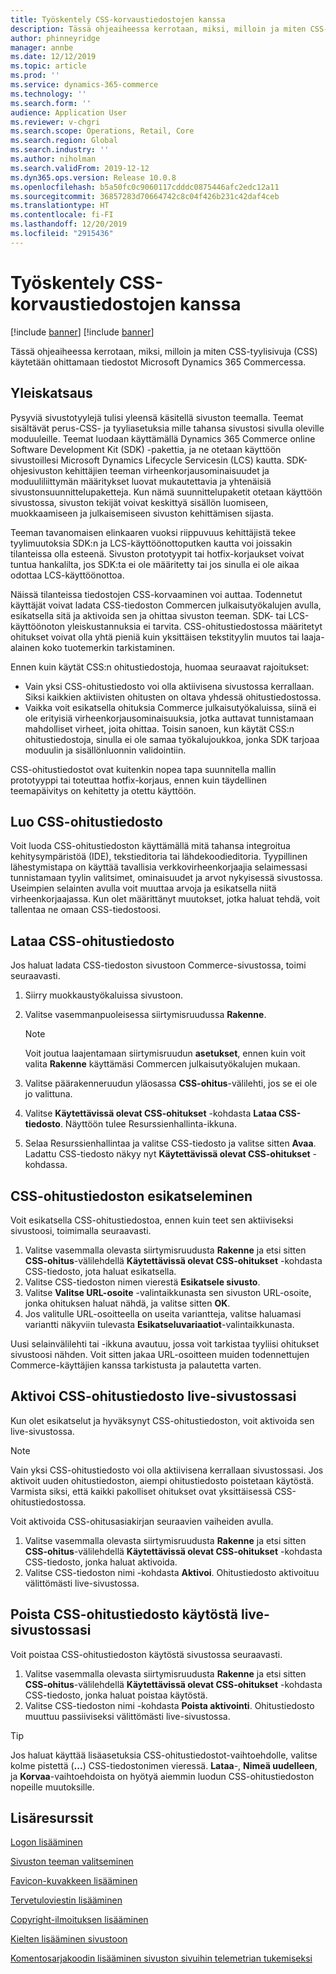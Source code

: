 ```yaml
---
title: Työskentely CSS-korvaustiedostojen kanssa
description: Tässä ohjeaiheessa kerrotaan, miksi, milloin ja miten CSS-tyylisivuja (CSS) käytetään ohittamaan tiedostot Microsoft Dynamics 365 Commercessa.
author: phinneyridge
manager: annbe
ms.date: 12/12/2019
ms.topic: article
ms.prod: ''
ms.service: dynamics-365-commerce
ms.technology: ''
ms.search.form: ''
audience: Application User
ms.reviewer: v-chgri
ms.search.scope: Operations, Retail, Core
ms.search.region: Global
ms.search.industry: ''
ms.author: niholman
ms.search.validFrom: 2019-12-12
ms.dyn365.ops.version: Release 10.0.8
ms.openlocfilehash: b5a50fc0c9060117cdddc0875446afc2edc12a11
ms.sourcegitcommit: 36857283d70664742c8c04f426b231c42daf4ceb
ms.translationtype: HT
ms.contentlocale: fi-FI
ms.lasthandoff: 12/20/2019
ms.locfileid: "2915436"
---
```

# <a name="work-with-css-override-files"></a>Työskentely CSS-korvaustiedostojen kanssa

[!include [banner](includes/preview-banner.md)]
[!include [banner](includes/banner.md)]

Tässä ohjeaiheessa kerrotaan, miksi, milloin ja miten CSS-tyylisivuja (CSS) käytetään ohittamaan tiedostot Microsoft Dynamics 365 Commercessa.

## <a name="overview"></a>Yleiskatsaus

Pysyviä sivustotyylejä tulisi yleensä käsitellä sivuston teemalla. Teemat sisältävät perus-CSS- ja tyyliasetuksia mille tahansa sivustosi sivulla oleville moduuleille. Teemat luodaan käyttämällä Dynamics 365 Commerce online Software Development Kit (SDK) -pakettia, ja ne otetaan käyttöön sivustoillesi Microsoft Dynamics Lifecycle Servicesin (LCS) kautta. SDK-ohjesivuston kehittäjien teeman virheenkorjausominaisuudet ja moduuliliittymän määritykset luovat mukautettavia ja yhtenäisiä sivustonsuunnittelupaketteja. Kun nämä suunnittelupaketit otetaan käyttöön sivustossa, sivuston tekijät voivat keskittyä sisällön luomiseen, muokkaamiseen ja julkaisemiseen sivuston kehittämisen sijasta.

Teeman tavanomaisen elinkaaren vuoksi riippuvuus kehittäjistä tekee tyylimuutoksia SDK:n ja LCS-käyttöönottoputken kautta voi joissakin tilanteissa olla esteenä. Sivuston prototyypit tai hotfix-korjaukset voivat tuntua hankalilta, jos SDK:ta ei ole määritetty tai jos sinulla ei ole aikaa odottaa LCS-käyttöönottoa.

Näissä tilanteissa tiedostojen CSS-korvaaminen voi auttaa. Todennetut käyttäjät voivat ladata CSS-tiedoston Commercen julkaisutyökalujen avulla, esikatsella sitä ja aktivoida sen ja ohittaa sivuston teeman. SDK- tai LCS-käyttöönoton yleiskustannuksia ei tarvita. CSS-ohitustiedostossa määritetyt ohitukset voivat olla yhtä pieniä kuin yksittäisen tekstityylin muutos tai laaja-alainen koko tuotemerkin tarkistaminen.

Ennen kuin käytät CSS:n ohitustiedostoja, huomaa seuraavat rajoitukset:

- Vain yksi CSS-ohitustiedosto voi olla aktiivisena sivustossa kerrallaan. Siksi kaikkien aktiivisten ohitusten on oltava yhdessä ohitustiedostossa.
- Vaikka voit esikatsella ohituksia Commerce julkaisutyökaluissa, siinä ei ole erityisiä virheenkorjausominaisuuksia, jotka auttavat tunnistamaan mahdolliset virheet, joita ohittaa. Toisin sanoen, kun käytät CSS:n ohitustiedostoja, sinulla ei ole samaa työkalujoukkoa, jonka SDK tarjoaa moduulin ja sisällönluonnin validointiin.

CSS-ohitustiedostot ovat kuitenkin nopea tapa suunnitella mallin prototyyppi tai toteuttaa hotfix-korjaus, ennen kuin täydellinen teemapäivitys on kehitetty ja otettu käyttöön.

## <a name="create-a-css-override-file"></a>Luo CSS-ohitustiedosto

Voit luoda CSS-ohitustiedoston käyttämällä mitä tahansa integroitua kehitysympäristöä (IDE), tekstieditoria tai lähdekoodieditoria. Tyypillinen lähestymistapa on käyttää tavallisia verkkovirheenkorjaajia selaimessasi tunnistamaan tyylin valitsimet, ominaisuudet ja arvot nykyisessä sivustossa. Useimpien selainten avulla voit muuttaa arvoja ja esikatsella niitä virheenkorjaajassa. Kun olet määrittänyt muutokset, jotka haluat tehdä, voit tallentaa ne omaan CSS-tiedostoosi.

## <a name="upload-a-css-override-file"></a>Lataa CSS-ohitustiedosto

Jos haluat ladata CSS-tiedoston sivustoon Commerce-sivustossa, toimi seuraavasti.

1. Siirry muokkaustyökaluissa sivustoon.
1. Valitse vasemmanpuoleisessa siirtymisruudussa **Rakenne**.

    > [!NOTE]
    > Voit joutua laajentamaan siirtymisruudun **asetukset**, ennen kuin voit valita **Rakenne** käyttämäsi Commercen julkaisutyökalujen mukaan.

1. Valitse päärakenneruudun yläosassa **CSS-ohitus**-välilehti, jos se ei ole jo valittuna.
1. Valitse **Käytettävissä olevat CSS-ohitukset** -kohdasta **Lataa CSS-tiedosto**. Näyttöön tulee Resurssienhallinta-ikkuna.
1. Selaa Resurssienhallintaa ja valitse CSS-tiedosto ja valitse sitten **Avaa**. Ladattu CSS-tiedosto näkyy nyt **Käytettävissä olevat CSS-ohitukset** -kohdassa.

## <a name="preview-a-css-override-file"></a>CSS-ohitustiedoston esikatseleminen

Voit esikatsella CSS-ohitustiedostoa, ennen kuin teet sen aktiiviseksi sivustoosi, toimimalla seuraavasti.

1. Valitse vasemmalla olevasta siirtymisruudusta **Rakenne** ja etsi sitten **CSS-ohitus**-välilehdellä **Käytettävissä olevat CSS-ohitukset** -kohdasta CSS-tiedosto, jota haluat esikatsella.
1. Valitse CSS-tiedoston nimen vierestä **Esikatsele sivusto**.
1. Valitse **Valitse URL-osoite** -valintaikkunasta sen sivuston URL-osoite, jonka ohituksen haluat nähdä, ja valitse sitten **OK**.
1. Jos valitulle URL-osoitteella on useita variantteja, valitse haluamasi variantti näkyviin tulevasta **Esikatseluvariaatiot**-valintaikkunasta.

Uusi selainvälilehti tai -ikkuna avautuu, jossa voit tarkistaa tyyliisi ohitukset sivustoosi nähden. Voit sitten jakaa URL-osoitteen muiden todennettujen Commerce-käyttäjien kanssa tarkistusta ja palautetta varten.

## <a name="activate-a-css-override-file-on-your-live-site"></a>Aktivoi CSS-ohitustiedosto live-sivustossasi

Kun olet esikatselut ja hyväksynyt CSS-ohitustiedoston, voit aktivoida sen live-sivustossa.

> [!NOTE]
> Vain yksi CSS-ohitustiedosto voi olla aktiivisena kerrallaan sivustossasi. Jos aktivoit uuden ohitustiedoston, aiempi ohitustiedosto poistetaan käytöstä. Varmista siksi, että kaikki pakolliset ohitukset ovat yksittäisessä CSS-ohitustiedostossa.

Voit aktivoida CSS-ohitusasiakirjan seuraavien vaiheiden avulla.

1. Valitse vasemmalla olevasta siirtymisruudusta **Rakenne** ja etsi sitten **CSS-ohitus**-välilehdellä **Käytettävissä olevat CSS-ohitukset** -kohdasta CSS-tiedosto, jonka haluat aktivoida.
1. Valitse CSS-tiedoston nimi -kohdasta **Aktivoi**. Ohitustiedosto aktivoituu välittömästi live-sivustossa.

## <a name="deactivate-a-css-override-file-on-your-live-site"></a>Poista CSS-ohitustiedosto käytöstä live-sivustossasi

Voit poistaa CSS-ohitustiedoston käytöstä sivustossa seuraavasti.

1. Valitse vasemmalla olevasta siirtymisruudusta **Rakenne** ja etsi sitten **CSS-ohitus**-välilehdellä **Käytettävissä olevat CSS-ohitukset** -kohdasta CSS-tiedosto, jonka haluat poistaa käytöstä.
1. Valitse CSS-tiedoston nimi -kohdasta **Poista aktivointi**. Ohitustiedosto muuttuu passiiviseksi välittömästi live-sivustossa.

> [!TIP]
> Jos haluat käyttää lisäasetuksia CSS-ohitustiedostot-vaihtoehdolle, valitse kolme pistettä (**...**) CSS-tiedostonimen vieressä. **Lataa**-, **Nimeä uudelleen**, ja **Korvaa**-vaihtoehdoista on hyötyä aiemmin luodun CSS-ohitustiedoston nopeille muutoksille.

## <a name="additional-resources"></a>Lisäresurssit

[Logon lisääminen](add-logo.md)

[Sivuston teeman valitseminen](select-site-theme.md)

[Favicon-kuvakkeen lisääminen](add-favicon.md)

[Tervetuloviestin lisääminen](add-welcome-message.md)

[Copyright-ilmoituksen lisääminen](add-copyright-notice.md)

[Kielten lisääminen sivustoon](add-languages-to-site.md)

[Komentosarjakoodin lisääminen sivuston sivuihin telemetrian tukemiseksi](add-telemetry.md)
